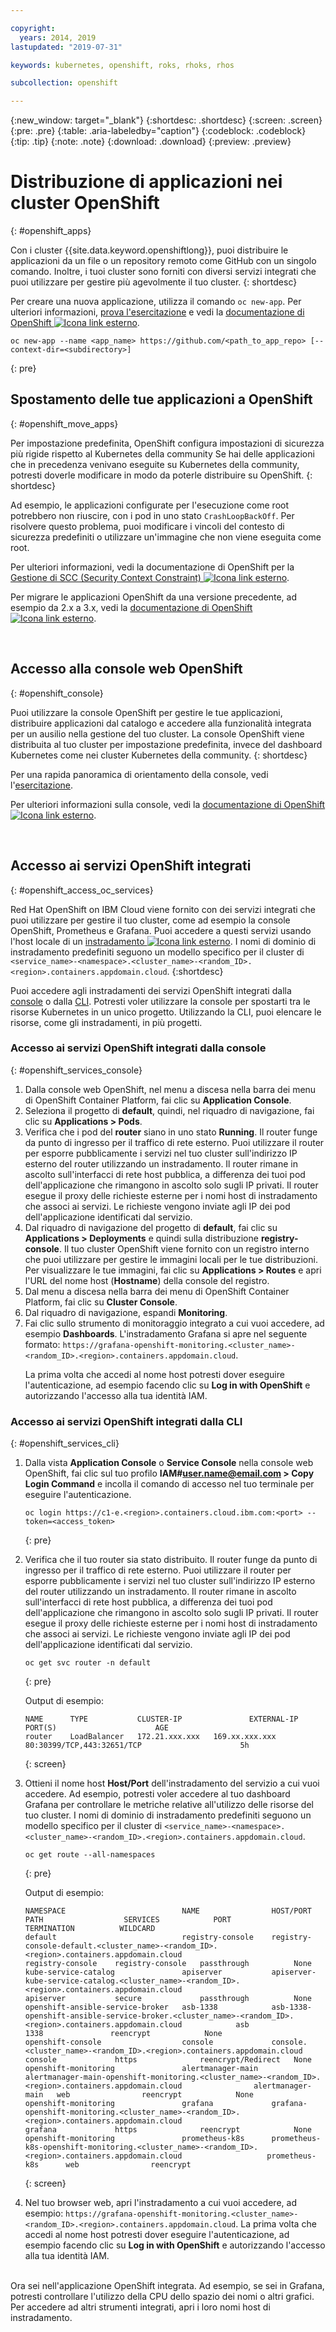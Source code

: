 ```yaml
---

copyright:
  years: 2014, 2019
lastupdated: "2019-07-31"

keywords: kubernetes, openshift, roks, rhoks, rhos

subcollection: openshift

---
```


{:new_window: target="_blank"}
{:shortdesc: .shortdesc}
{:screen: .screen}
{:pre: .pre}
{:table: .aria-labeledby="caption"}
{:codeblock: .codeblock}
{:tip: .tip}
{:note: .note}
{:download: .download}
{:preview: .preview}

# Distribuzione di applicazioni nei cluster OpenShift
{: #openshift_apps}

Con i cluster {{site.data.keyword.openshiftlong}}, puoi distribuire le applicazioni da un file o un repository remoto come GitHub con un singolo comando. Inoltre, i tuoi cluster sono forniti con diversi servizi integrati che puoi utilizzare per gestire più agevolmente il tuo cluster.
{: shortdesc}

Per creare una nuova applicazione, utilizza il comando `oc new-app`. Per ulteriori informazioni, [prova l'esercitazione](/docs/openshift?topic=openshift-openshift_tutorial#openshift_deploy_app) e vedi la [documentazione di OpenShift ![Icona link esterno](../icons/launch-glyph.svg "Icona link esterno")](https://docs.openshift.com/container-platform/3.11/getting_started/developers_cli.html).

```
oc new-app --name <app_name> https://github.com/<path_to_app_repo> [--context-dir=<subdirectory>]
```
{: pre}

## Spostamento delle tue applicazioni a OpenShift
{: #openshift_move_apps}

Per impostazione predefinita, OpenShift configura impostazioni di sicurezza più rigide rispetto al Kubernetes della community  Se hai delle applicazioni che in precedenza venivano eseguite su Kubernetes della community, potresti doverle modificare in modo da poterle distribuire su OpenShift.
{: shortdesc}

Ad esempio, le applicazioni configurate per l'esecuzione come root potrebbero non riuscire, con i pod in uno stato `CrashLoopBackOff`. Per risolvere questo problema, puoi modificare i vincoli del contesto di sicurezza predefiniti o utilizzare un'immagine che non viene eseguita come root.

Per ulteriori informazioni, vedi la documentazione di OpenShift per la [Gestione di SCC (Security Context Constraint) ![Icona link esterno](../icons/launch-glyph.svg "Icona link esterno")](https://docs.openshift.com/container-platform/3.11/admin_guide/manage_scc.html).

Per migrare le applicazioni OpenShift da una versione precedente, ad esempio da 2.x a 3.x, vedi la [documentazione di OpenShift ![Icona link esterno](../icons/launch-glyph.svg "Icona link esterno")](https://docs.openshift.com/container-platform/3.11/dev_guide/migrating_applications/index.html).

<br />


## Accesso alla console web OpenShift
{: #openshift_console}

Puoi utilizzare la console OpenShift per gestire le tue applicazioni, distribuire applicazioni dal catalogo e accedere alla funzionalità integrata per un ausilio nella gestione del tuo cluster. La console OpenShift viene distribuita al tuo cluster per impostazione predefinita, invece del dashboard Kubernetes come nei cluster Kubernetes della community.
{: shortdesc}

Per una rapida panoramica di orientamento della console, vedi l'[esercitazione](/docs/openshift?topic=openshift-openshift_tutorial#openshift_oc_console).

Per ulteriori informazioni sulla console, vedi la [documentazione di OpenShift ![Icona link esterno](../icons/launch-glyph.svg "Icona link esterno")](https://docs.openshift.com/container-platform/3.11/getting_started/developers_console.html).

<br />


## Accesso ai servizi OpenShift integrati
{: #openshift_access_oc_services}

Red Hat OpenShift on IBM Cloud viene fornito con dei servizi integrati che puoi utilizzare per gestire il tuo cluster, come ad esempio la console OpenShift, Prometheus e Grafana. Puoi accedere a questi servizi usando l'host locale di un [instradamento ![Icona link esterno](../icons/launch-glyph.svg "Icona link esterno")](https://docs.openshift.com/container-platform/3.11/architecture/networking/routes.html). I nomi di dominio di instradamento predefiniti seguono un modello specifico per il cluster di `<service_name>-<namespace>.<cluster_name>-<random_ID>.<region>.containers.appdomain.cloud`.
{:shortdesc}

Puoi accedere agli instradamenti dei servizi OpenShift integrati dalla [console](#openshift_services_console) o dalla [CLI](#openshift_services_cli). Potresti voler utilizzare la console per spostarti tra le risorse Kubernetes in un unico progetto. Utilizzando la CLI, puoi elencare le risorse, come gli instradamenti, in più progetti.

### Accesso ai servizi OpenShift integrati dalla console
{: #openshift_services_console}
1.  Dalla console web OpenShift, nel menu a discesa nella barra dei menu di OpenShift Container Platform, fai clic su **Application Console**.
2.  Seleziona il progetto di **default**, quindi, nel riquadro di navigazione, fai clic su **Applications > Pods**.
3.  Verifica che i pod del **router** siano in uno stato **Running**. Il router funge da punto di ingresso per il traffico di rete esterno. Puoi utilizzare il router per esporre pubblicamente i servizi nel tuo cluster sull'indirizzo IP esterno del router utilizzando un instradamento. Il router rimane in ascolto sull'interfacci di rete host pubblica, a differenza dei tuoi pod dell'applicazione che rimangono in ascolto solo sugli IP privati. Il router esegue il proxy delle richieste esterne per i nomi host di instradamento che associ ai servizi. Le richieste vengono inviate agli IP dei pod dell'applicazione identificati dal servizio.
4.  Dal riquadro di navigazione del progetto di **default**, fai clic su **Applications > Deployments** e quindi sulla distribuzione **registry-console**. Il tuo cluster OpenShift viene fornito con un registro interno che puoi utilizzare per gestire le immagini locali per le tue distribuzioni. Per visualizzare le tue immagini, fai clic su **Applications > Routes** e apri l'URL del nome host (**Hostname**) della console del registro.
5.  Dal menu a discesa nella barra dei menu di OpenShift Container Platform, fai clic su **Cluster Console**.
6.  Dal riquadro di navigazione, espandi **Monitoring**.
7.  Fai clic sullo strumento di monitoraggio integrato a cui vuoi accedere, ad esempio **Dashboards**. L'instradamento Grafana si apre nel seguente formato: `https://grafana-openshift-monitoring.<cluster_name>-<random_ID>.<region>.containers.appdomain.cloud`.<p class="note">La prima volta che accedi al nome host potresti dover eseguire l'autenticazione, ad esempio facendo clic su **Log in with OpenShift** e autorizzando l'accesso alla tua identità IAM.</p>

### Accesso ai servizi OpenShift integrati dalla CLI
{: #openshift_services_cli}

1.  Dalla vista **Application Console** o **Service Console** nella console web OpenShift, fai clic sul tuo profilo **IAM#user.name@email.com > Copy Login Command** e incolla il comando di accesso nel tuo terminale per eseguire l'autenticazione.
    ```
    oc login https://c1-e.<region>.containers.cloud.ibm.com:<port> --token=<access_token>
    ```
    {: pre}
2.  Verifica che il tuo router sia stato distribuito. Il router funge da punto di ingresso per il traffico di rete esterno. Puoi utilizzare il router per esporre pubblicamente i servizi nel tuo cluster sull'indirizzo IP esterno del router utilizzando un instradamento. Il router rimane in ascolto sull'interfacci di rete host pubblica, a differenza dei tuoi pod dell'applicazione che rimangono in ascolto solo sugli IP privati. Il router esegue il proxy delle richieste esterne per i nomi host di instradamento che associ ai servizi. Le richieste vengono inviate agli IP dei pod dell'applicazione identificati dal servizio.
    ```
    oc get svc router -n default
    ```
    {: pre}

    Output di esempio:
    ```
    NAME      TYPE           CLUSTER-IP               EXTERNAL-IP     PORT(S)                      AGE
    router    LoadBalancer   172.21.xxx.xxx   169.xx.xxx.xxx   80:30399/TCP,443:32651/TCP                      5h
    ```
    {: screen}
2.  Ottieni il nome host **Host/Port** dell'instradamento del servizio a cui vuoi accedere. Ad esempio, potresti voler accedere al tuo dashboard Grafana per controllare le metriche relative all'utilizzo delle risorse del tuo cluster. I nomi di dominio di instradamento predefiniti seguono un modello specifico per il cluster di `<service_name>-<namespace>.<cluster_name>-<random_ID>.<region>.containers.appdomain.cloud`.
    ```
    oc get route --all-namespaces
    ```
    {: pre}

    Output di esempio:
    ```
    NAMESPACE                          NAME                HOST/PORT                                                                    PATH                  SERVICES            PORT               TERMINATION          WILDCARD
    default                            registry-console    registry-console-default.<cluster_name>-<random_ID>.<region>.containers.appdomain.cloud                              registry-console    registry-console   passthrough          None
    kube-service-catalog               apiserver           apiserver-kube-service-catalog.<cluster_name>-<random_ID>.<region>.containers.appdomain.cloud                        apiserver           secure             passthrough          None
    openshift-ansible-service-broker   asb-1338            asb-1338-openshift-ansible-service-broker.<cluster_name>-<random_ID>.<region>.containers.appdomain.cloud            asb                 1338               reencrypt            None
    openshift-console                  console             console.<cluster_name>-<random_ID>.<region>.containers.appdomain.cloud                                              console             https              reencrypt/Redirect   None
    openshift-monitoring               alertmanager-main   alertmanager-main-openshift-monitoring.<cluster_name>-<random_ID>.<region>.containers.appdomain.cloud                alertmanager-main   web                reencrypt            None
    openshift-monitoring               grafana             grafana-openshift-monitoring.<cluster_name>-<random_ID>.<region>.containers.appdomain.cloud                          grafana             https              reencrypt            None
    openshift-monitoring               prometheus-k8s      prometheus-k8s-openshift-monitoring.<cluster_name>-<random_ID>.<region>.containers.appdomain.cloud                   prometheus-k8s      web                reencrypt
    ```
    {: screen}
3.  Nel tuo browser web, apri l'instradamento a cui vuoi accedere, ad esempio: `https://grafana-openshift-monitoring.<cluster_name>-<random_ID>.<region>.containers.appdomain.cloud`. La prima volta che accedi al nome host potresti dover eseguire l'autenticazione, ad esempio facendo clic su **Log in with OpenShift** e autorizzando l'accesso alla tua identità IAM.

<br>
Ora sei nell'applicazione OpenShift integrata. Ad esempio, se sei in Grafana, potresti controllare l'utilizzo della CPU dello spazio dei nomi o altri grafici. Per accedere ad altri strumenti integrati, apri i loro nomi host di instradamento.
